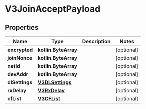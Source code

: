
# V3JoinAcceptPayload

## Properties
Name | Type | Description | Notes
------------ | ------------- | ------------- | -------------
**encrypted** | **kotlin.ByteArray** |  |  [optional]
**joinNonce** | **kotlin.ByteArray** |  |  [optional]
**netId** | **kotlin.ByteArray** |  |  [optional]
**devAddr** | **kotlin.ByteArray** |  |  [optional]
**dlSettings** | [**V3DLSettings**](V3DLSettings.md) |  |  [optional]
**rxDelay** | [**V3RxDelay**](V3RxDelay.md) |  |  [optional]
**cfList** | [**V3CFList**](V3CFList.md) |  |  [optional]



